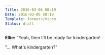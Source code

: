 ```yaml
---
Title: 2016-03-06 08:19
Date: 2016-03-06 08:19
Template: formats/micro
Status: draft
...
```


**Ellie:** "Yeah, then I'll be ready for kindergarten!

"... What's kindergarten?"


